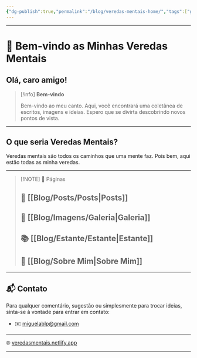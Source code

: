 ```yaml
---
{"dg-publish":true,"permalink":"/blog/veredas-mentais-home/","tags":["gardenEntry"],"noteIcon":""}
---
```


---

# 🌟 Bem-vindo as Minhas Veredas Mentais

## Olá, caro amigo!

> [!info] **Bem-vindo**
>
> Bem-vindo ao meu canto. Aqui, você encontrará uma coletânea de escritos, imagens e ideias. Espero que se divirta descobrindo novos pontos de vista.

---
## O que seria Veredas Mentais?

Veredas mentais são todos os caminhos que uma mente faz. Pois bem, aqui estão todas as minha veredas.

---

> [!NOTE] 📂 Páginas
> 
> 
> ## 📝 [[Blog/Posts/Posts\|Posts]]
> 
> ## 📸 [[Blog/Imagens/Galeria\|Galeria]]
> 
> ## 📚 [[Blog/Estante/Estante\|Estante]]
> 
> ## 👋 [[Blog/Sobre Mim\|Sobre Mim]]
> 

---

## 📬 Contato

Para qualquer comentário, sugestão ou simplesmente para trocar ideias, sinta-se à vontade para entrar em contato:

- ✉️ miguelablp@gmail.com

---

🌐 [veredasmentais.netlify.app](https://veredasmentais.netlify.app/)

---


